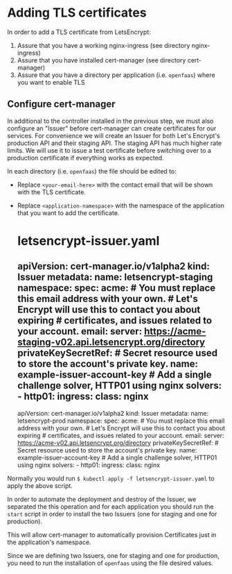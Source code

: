 # Adding TLS certificates

In order to add a TLS certificate from LetsEncrypt:

1. Assure that you have a working nginx-ingress (see directory nginx-ingress)
2. Assure that you have installed cert-manager (see directory cert-manager)
3. Assure that you have a directory per application (i.e. `openfaas`) where you want to enable TLS

## Configure cert-manager

In additional to the controller installed in the previous step, we must also configure an "Issuer" before cert-manager can create certificates for our services. For convenience we will create an Issuer for both Let's Encrypt's production API and their staging API. The staging API has much higher rate limits. We will use it to issue a test certificate before switching over to a production certificate if everything works as expected.

In each directory (i.e. `openfaas`) the file should be edited to:

* Replace `<your-email-here>` with the contact email that will be shown with the TLS certificate.
* Replace `<application-namespace>` with the namespace of the application that you want to add the certificate.


    # letsencrypt-issuer.yaml
    apiVersion: cert-manager.io/v1alpha2
    kind: Issuer
    metadata:
      name: letsencrypt-staging
      namespace: <application-namespace>
    spec:
      acme:
        # You must replace this email address with your own.
        # Let's Encrypt will use this to contact you about expiring
        # certificates, and issues related to your account.
        email: <your-email-here>
        server: https://acme-staging-v02.api.letsencrypt.org/directory
        privateKeySecretRef:
        # Secret resource used to store the account's private key.
          name: example-issuer-account-key
        # Add a single challenge solver, HTTP01 using nginx
        solvers:
        - http01:
            ingress:
              class: nginx
    ---
    apiVersion: cert-manager.io/v1alpha2
    kind: Issuer
    metadata:
      name: letsencrypt-prod
      namespace: <application-namespace>
    spec:
      acme:
        # You must replace this email address with your own.
        # Let's Encrypt will use this to contact you about expiring
        # certificates, and issues related to your account.
        email: <your-email-here>
        server: https://acme-v02.api.letsencrypt.org/directory
        privateKeySecretRef:
        # Secret resource used to store the account's private key.
          name: example-issuer-account-key
        # Add a single challenge solver, HTTP01 using nginx
        solvers:
        - http01:
            ingress:
              class: nginx

Normally you would run `$ kubectl apply -f letsencrypt-issuer.yaml` to apply the above script.

In order to automate the deployment and destroy of the Issuer, we separated the this operation and for each application you should run the `start` script in order to install the two Issuers (one for staging and one for production).

This will allow cert-manager to automatically provision Certificates just in the application's namespace.

Since we are defining two Issuers, one for staging and one for production, you need to run the installation of `openfaas` using the file desired values.